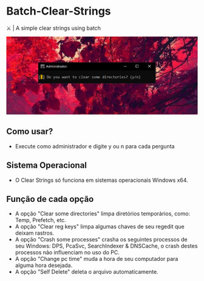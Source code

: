 # Batch-Clear-Strings
⚔ | A simple clear strings using batch

<img src="./unknown.png">

## Como usar?
- Execute como administrador e digite y ou n para cada pergunta

## Sistema Operacional
- O Clear Strings só funciona em sistemas operacionais Windows x64.

## Função de cada opção
- A opção "Clear some directories" limpa diretórios temporários, como: Temp, Prefetch, etc.
- A opção "Clear reg keys" limpa algumas chaves de seu regedit que deixam rastros.
- A opção "Crash some processes" crasha os seguintes processos de seu Windows: DPS, PcaSvc, SearchIndexer & DNSCache, o crash destes processos não influenciam no uso do PC.
- A opção "Change pc time" muda a hora de seu computador para alguma hora desejada.
- A opção "Self Delete" deleta o arquivo automaticamente.
